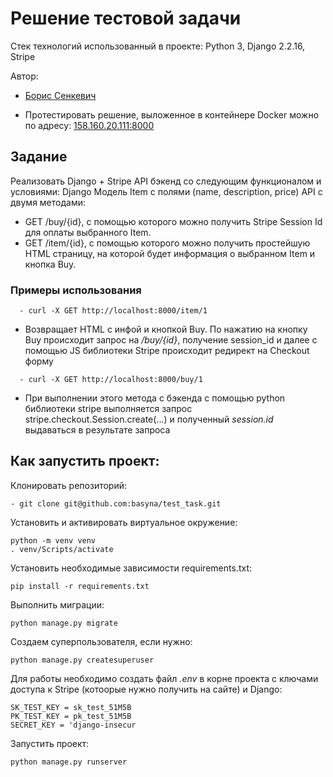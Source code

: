 # Решение тестовой задачи
Стек технологий использованный в проекте: Python 3, Django 2.2.16, Stripe 

Автор:
- [Борис Сенкевич](https://github.com/basyna)

- Протестировать решение, выложенное в контейнере Docker можно по адресу: [158.160.20.111:8000](http://158.160.20.111:8000/item/01)

## Задание
Реализовать Django + Stripe API бэкенд со следующим функционалом и условиями:
Django Модель Item с полями (name, description, price) 
API с двумя методами:
 - GET /buy/{id}, c помощью которого можно получить Stripe Session Id для оплаты выбранного Item.
 - GET /item/{id}, c помощью которого можно получить простейшую HTML страницу, на которой будет информация о выбранном Item и кнопка Buy.


### Примеры использования
```
  - curl -X GET http://localhost:8000/item/1
```
 - Возвращает HTML c инфой и кнопкой Buy. По нажатию на кнопку Buy происходит запрос на _/buy/{id}_, получение session_id и далее  с помощью JS библиотеки Stripe происходит редирект на Checkout форму

```
  - curl -X GET http://localhost:8000/buy/1
```
 - При выполнении этого метода c бэкенда с помощью python библиотеки stripe выполняется запрос stripe.checkout.Session.create(...) и полученный _session.id_ выдаваться в результате запроса

## Как запустить проект:
Клонировать репозиторий:

```
- git clone git@github.com:basyna/test_task.git
```
Установить и активировать виртуальное окружение:

```
python -m venv venv
. venv/Scripts/activate
```

Установить необходимые зависимости requirements.txt:

```
pip install -r requirements.txt
```

Выполнить миграции:

```
python manage.py migrate
```

Создаем суперпользователя, если нужно:

```
python manage.py createsuperuser
```
Для работы необходимо создать файл _.env_ в корне проекта с ключами доступа к Stripe (котоорые нужно получить на сайте) и Django:
```
SK_TEST_KEY = sk_test_51M5B
PK_TEST_KEY = pk_test_51M5B
SECRET_KEY = 'django-insecur

```
Запустить проект:
```
python manage.py runserver
```
